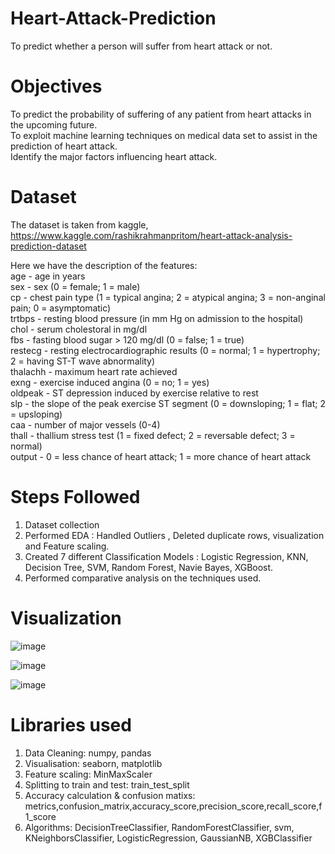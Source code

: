 # Heart-Attack-Prediction
To predict whether a person will suffer from heart attack or not.
# Objectives
To predict the probability of suffering of any patient from heart attacks in the upcoming future.  
To exploit machine learning techniques on medical data set to assist in the prediction of heart attack.           
Identify the major factors influencing heart attack. 
# Dataset
The dataset is taken from kaggle, https://www.kaggle.com/rashikrahmanpritom/heart-attack-analysis-prediction-dataset

Here we have the description of the features:                                    
age - age in years                                          
sex - sex (0 = female; 1 = male)                            
cp - chest pain type (1 = typical angina; 2 = atypical angina; 3 = non-anginal pain; 0 = asymptomatic)           
trtbps - resting blood pressure (in mm Hg on admission to the hospital)            
chol - serum cholestoral in mg/dl            
fbs - fasting blood sugar > 120 mg/dl (0 = false; 1 = true)            
restecg - resting electrocardiographic results (0 = normal; 1 = hypertrophy; 2 = having ST-T wave abnormality)        
thalachh - maximum heart rate achieved          
exng - exercise induced angina (0 = no; 1 = yes)                         
oldpeak - ST depression induced by exercise relative to rest                       
slp - the slope of the peak exercise ST segment (0 = downsloping; 1 = flat; 2 = upsloping)              
caa - number of major vessels (0-4)             
thall - thallium stress test (1 = fixed defect; 2 = reversable defect; 3 = normal)                
output - 0 = less chance of heart attack; 1 = more chance of heart attack            
# Steps Followed
1. Dataset collection
2. Performed EDA  : Handled Outliers , Deleted duplicate rows, visualization and Feature scaling.  
3. Created 7 different Classification Models : Logistic Regression, KNN, Decision Tree, SVM, Random Forest, Navie Bayes, XGBoost.
4. Performed comparative analysis on the techniques used.

# Visualization

![image](https://user-images.githubusercontent.com/95580124/156506149-5e4ea264-2896-493d-8ece-8c73f2557fa5.png)

![image](https://user-images.githubusercontent.com/95580124/156709823-65af0b4c-068b-48f0-80d4-797d80a5029c.png)

![image](https://user-images.githubusercontent.com/95580124/156709840-c8e5d6dc-9291-462a-9531-ccd59cbb8596.png)


# Libraries used
1. Data Cleaning: numpy, pandas
2. Visualisation: seaborn, matplotlib
3. Feature scaling: MinMaxScaler
4. Splitting to train and test: train_test_split
5. Accuracy calculation & confusion matixs: metrics,confusion_matrix,accuracy_score,precision_score,recall_score,f1_score
6. Algorithms: DecisionTreeClassifier, RandomForestClassifier, svm, KNeighborsClassifier, LogisticRegression, GaussianNB, XGBClassifier


